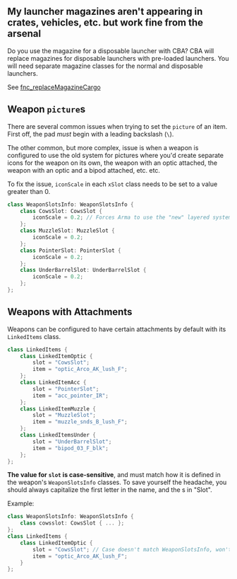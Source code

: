 ## My launcher magazines aren't appearing in crates, vehicles, etc. but work fine from the arsenal
Do you use the magazine for a disposable launcher with CBA? CBA will replace magazines for disposable launchers with pre-loaded launchers. You will need separate magazine classes for the normal and disposable launchers.

See [fnc_replaceMagazineCargo](https://github.com/CBATeam/CBA_A3/blob/master/addons/disposable/fnc_replaceMagazineCargo.sqf)


## Weapon `picture`s
There are several common issues when trying to set the `picture` of an item. First off, the pad *must* begin with a leading backslash (`\`).

The other common, but more complex, issue is when a weapon is configured to use the old system for pictures where you'd create separate icons for the weapon on its own, the weapon with an optic attached, the weapon with an optic and a bipod attached, etc. etc.

To fix the issue, `iconScale` in each `xSlot` class needs to be set to a value greater than 0.
```cpp
class WeaponSlotsInfo: WeaponSlotsInfo {
    class CowsSlot: CowsSlot {
        iconScale = 0.2; // Forces Arma to use the "new" layered system
    };
    class MuzzleSlot: MuzzleSlot {
        iconScale = 0.2;
    };
    class PointerSlot: PointerSlot {
        iconScale = 0.2;
    };
    class UnderBarrelSlot: UnderBarrelSlot {
        iconScale = 0.2;
    };
};
```

## Weapons with Attachments
Weapons can be configured to have certain attachments by default with its `LinkedItems` class.

```cpp
class LinkedItems {
    class LinkedItemOptic {
        slot = "CowsSlot";
        item = "optic_Arco_AK_lush_F";
    };
    class LinkedItemAcc {
        slot = "PointerSlot";
        item = "acc_pointer_IR";
    };
    class LinkedItemMuzzle {
        slot = "MuzzleSlot";
        item = "muzzle_snds_B_lush_F";
    };
    class LinkedItemsUnder {
        slot = "UnderBarrelSlot";
        item = "bipod_03_F_blk";
    };
};
```

**The value for `slot` is case-sensitive**, and must match how it is defined in the weapon's `WeaponSlotsInfo` classes. To save yourself the headache, you should always capitalize the first letter in the name, and the s in "Slot".

Example:
```cpp
class WeaponSlotsInfo: WeaponSlotsInfo {
    class cowsslot: CowsSlot { ... };
};
class LinkedItems {
    class LinkedItemOptic {
        slot = "CowsSlot"; // Case doesn't match WeaponSlotsInfo, won't work
        item = "optic_Arco_AK_lush_F";
    }
};
```